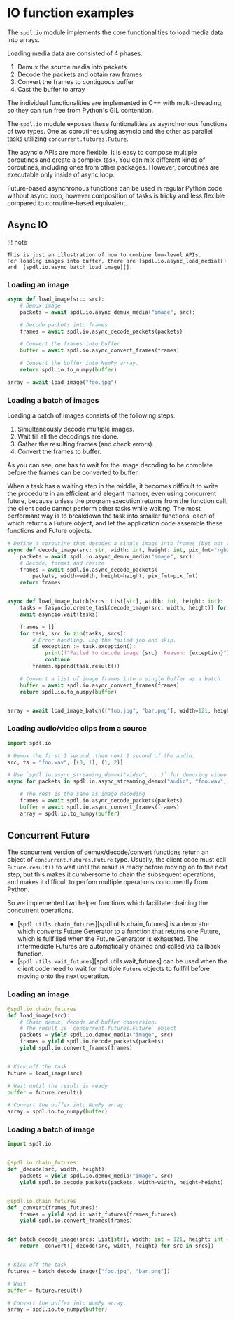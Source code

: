 # IO function examples

The `spdl.io` module implements the core functionalities to load media data into arrays.

Loading media data are consisted of 4 phases.

1. Demux the source media into packets
2. Decode the packets and obtain raw frames
3. Convert the frames to contiguous buffer
4. Cast the buffer to array

The individual functionalities are implemented in C++ with multi-threading, so they can
run free from Python's GIL contention.

The `spdl.io` module exposes these funtionalities as asynchronous functions of two types.
One as coroutines using asyncio and the other as parallel tasks utilizing
`concurrent.futures.Future`.

The asyncio APIs are more flexible. It is easy to compose multiple coroutines and create
a complex task. You can mix different kinds of coroutines, including
ones from other packages. However, coroutines are executable only inside of async loop.

Future-based asynchronous functions can be used in regular Python code without async loop,
however composition of tasks is tricky and less flexible compared to coroutine-based equivalent.

## Async IO

!!! note

    This is just an illustration of how to combine low-level APIs.
    For loading images into buffer, there are [spdl.io.async_load_media][]
    and  [spdl.io.async_batch_load_image][].

### Loading an image

```python
async def load_image(src: src):
    # Demux image
    packets = await spdl.io.async_demux_media("image", src):

    # Decode packets into frames
    frames = await spdl.io.async_decode_packets(packets)

    # Convert the frames into buffer
    buffer = await spdl.io.async_convert_frames(frames)

    # Convert the buffer into NumPy array.
    return spdl.io.to_numpy(buffer)

array = await load_image("foo.jpg")
```

### Loading a batch of images

Loading a batch of images consists of the following steps.

1. Simultaneously decode multiple images.
2. Wait till all the decodings are done.
3. Gather the resulting frames (and check errors).
4. Convert the frames to buffer.

As you can see, one has to wait for the image decoding to be complete
before the frames can be converted to buffer.

When a task has a waiting step in the middle, it becomes difficult to
write the procedure in an efficient and elegant manner, even using
concurrent future, because unless the program execution returns from the
function call, the client code cannot perform other tasks while waiting.
The most performant way is to breakdown the task into smaller functions,
each of which returns a Future object, and let the application code
assemble these functions and Future objects.

```python
# Define a coroutine that decodes a single image into frames (but not to buffer)
async def decode_image(src: str, width: int, height: int, pix_fmt="rgb24"):
    packets = await spdl.io.async_demux_media("image", src):
    # Decode, format and resize
    frames = await spdl.io.async_decode_packets(
        packets, width=width, height=height, pix_fmt=pix_fmt)
    return frames


async def load_image_batch(srcs: List[str], width: int, height: int):
    tasks = [asyncio.create_task(decode_image(src, width, height)) for src in srcs]
    await asyncio.wait(tasks)

    frames = []
    for task, src in zip(tasks, srcs):
        # Error handling. Log the failed job and skip.
        if exception := task.exception():
            print(f"Failed to decode image {src}. Reason: {exception}")
            continue
        frames.append(task.result())

    # Convert a list of image frames into a single buffer as a batch
    buffer = await spdl.io.async_convert_frames(frames)
    return spdl.io.to_numpy(buffer)


array = await load_image_batch(["foo.jpg", "bar.png"], width=121, height=121)
```

### Loading audio/video clips from a source

```python
import spdl.io

# Demux the first 1 second, then next 1 second of the audio.
src, ts = "foo.wav", [(0, 1), (1, 2)]

# Use `spdl.io.async_streaming_demux("video", ...)` for demuxing video
async for packets in spdl.io.async_streaming_demux("audio", "foo.wav", ts):

    # The rest is the same as image decoding
    frames = await spdl.io.async_decode_packets(packets)
    buffer = await spdl.io.async_convert_frames(frames)
    array = spdl.io.to_numpy(buffer)
```


## Concurrent Future

The concurrent version of demux/decode/convert functions return an object of
`concurrent.futures.Future` type. Usually, the client code must call
`Future.result()` to wait until the result is ready before moving on to the
next step, but this makes it cumbersome to chain the subsequent operations,
and makes it difficult to perfom multiple operations concurrently from Python.

So we implemented two helper functions which facilitate chaining the
concurrent operations.

* [``spdl.utils.chain_futures``][spdl.utils.chain_futures] is a decorator which converts Future Generator to
  a function that returns one Future, which is fullfilled when the Future Generator
  is exhausted. The intermediate Futures are automatically chained and called via
  callback function.
* [``spdl.utils.wait_futures``][spdl.utils.wait_futures] can be used when the client code need to wait for multiple
  ``Future`` objects to fullfill before moving onto the next operation.

### Loading an image

```python
@spdl.io.chain_futures
def load_image(src):
    # Chain demux, decode and buffer conversion.
    # The result is `concurrent.futures.Future` object
    packets = yield spdl.io.demux_media("image", src)
    frames = yield spdl.io.decode_packets(packets)
    yield spdl.io.convert_frames(frames)


# Kick off the task
future = load_image(src)

# Wait until the result is ready
buffer = future.result()

# Convert the buffer into NumPy array.
array = spdl.io.to_numpy(buffer)
```

### Loading a batch of image

```python
import spdl.io


@spdl.io.chain_futures
def _decode(src, width, height):
    packets = yield spdl.io.demux_media("image", src)
    yield spdl.io.decode_packets(packets, width=width, height=height)


@spdl.io.chain_futures
def _convert(frames_futures):
    frames = yield spd.io.wait_futures(frames_futures)
    yield spdl.io.convert_frames(frames)


def batch_decode_image(srcs: List[str], width: int = 121, height: int = 121):
    return _convert([_decode(src, width, height) for src in srcs])


# Kick off the task
futures = batch_decode_image(["foo.jpg", "bar.png"])

# Wait
buffer = future.result()

# Convert the buffer into NumPy array.
array = spdl.io.to_numpy(buffer)
```
